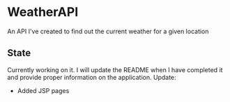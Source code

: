 # WeatherAPI
An API I've created to find out the current weather for a given location
## State
Currently working on it. I will update the README when I have completed it and provide proper information on the application.
Update:
- Added JSP pages
